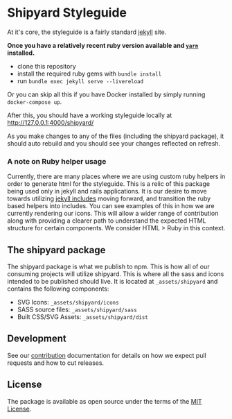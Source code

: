 # Shipyard Styleguide

At it's core, the styleguide is a fairly standard [jekyll](https://jekyllrb.com/) site.

**Once you have a relatively recent ruby version available and [`yarn`](https://yarnpkg.com) installed.**

  - clone this repository
  - install the required ruby gems with `bundle install`
  - run `bundle exec jekyll serve --livereload`

Or you can skip all this if you have Docker installed by simply running `docker-compose up`.

After this, you should have a working styleguide locally at http://127.0.0.1:4000/shipyard/

As you make changes to any of the files (including the shipyard package), it should auto rebuild and you should see your changes reflected on refresh.

### A note on Ruby helper usage

Currently, there are many places where we are using custom ruby helpers in order to generate html for the styleguide.  This is a relic of this package being used only in jekyll and rails applications.  It is our desire to move towards utilizing [jekyll includes](https://jekyllrb.com/docs/includes/) moving forward, and transition the ruby based helpers into includes.  You can see examples of this in how we are currently rendering our icons.  This will allow a wider range of contribution along with providing a clearer path to understand the expected HTML structure for certain components.  We consider HTML > Ruby in this context.

## The shipyard package

The shipyard package is what we publish to npm.  This is how all of our consuming projects will utilize shipyard.  This is where all the sass and icons intended to be published should live.  It is located at `_assets/shipyard` and contains the following components:

  - SVG Icons: `_assets/shipyard/icons`
  - SASS source files: `_assets/shipyard/sass`
  - Built CSS/SVG Assets: `_assets/shipyard/dist`

## Development

See our [contribution](CONTRIBUTING.md) documentation for details on how we expect pull requests and how to cut releases.

## License

The package is available as open source under the terms of the [MIT License](http://opensource.org/licenses/MIT).
